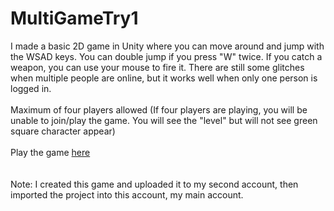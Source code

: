 # MultiGameTry1
I made a basic 2D game in Unity where you can move around and jump with the WSAD keys. You can double jump if you press "W" twice. If you catch a weapon, you can use your mouse to fire it.
There are still some glitches when multiple people are online, but it works well when only one person is logged in. <br><br>Maximum of four players allowed (If four players are playing, you will be unable to join/play the game. You will see the "level" but will not see green square character appear)<br><br>
Play the game <a target="_blank" rel="noopener noreferrer" href="https://jeremylau01.github.io/MultiGameTry1_FromSecondAccount/">here</a>
<br><br><br>Note: I created this game and uploaded it to my second account, then imported the project into this account, my main account.
